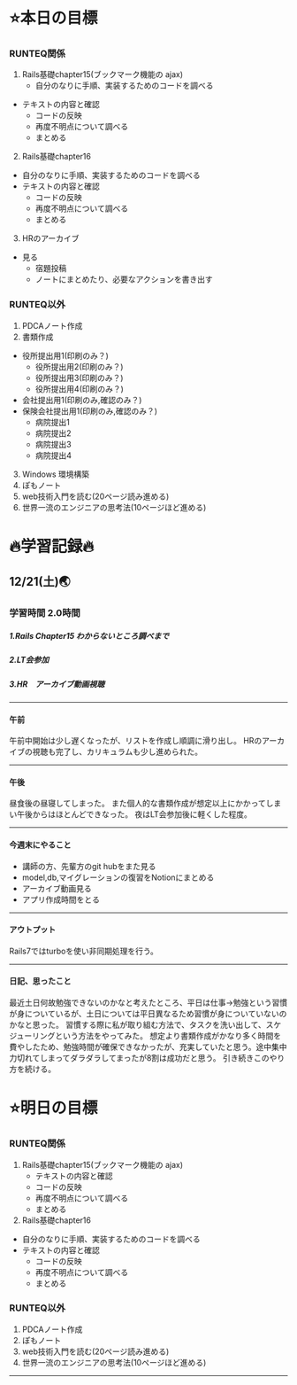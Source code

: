 # ⭐️本日の目標
### RUNTEQ関係
1. Rails基礎chapter15(ブックマーク機能の ajax)
	- 自分のなりに手順、実装するためのコードを調べる
  - テキストの内容と確認
	- コードの反映
	- 再度不明点について調べる
	- まとめる
2. Rails基礎chapter16
  - 自分のなりに手順、実装するためのコードを調べる
  - テキストの内容と確認
	- コードの反映
	- 再度不明点について調べる
	- まとめる
3. HRのアーカイブ
  - 見る
	- 宿題投稿
	- ノートにまとめたり、必要なアクションを書き出す
### RUNTEQ以外
1. PDCAノート作成
2. 書類作成
  - 役所提出用1(印刷のみ？)
	- 役所提出用2(印刷のみ？)
	- 役所提出用3(印刷のみ？)
	- 役所提出用4(印刷のみ？)
  - 会社提出用1(印刷のみ,確認のみ？)
  - 保険会社提出用1(印刷のみ,確認のみ？)
	- 病院提出1
	- 病院提出2
	- 病院提出3
	- 病院提出4
3. Windows 環境構築
4. ぽもノート
5. web技術入門を読む(20ページ読み進める)
6. 世界一流のエンジニアの思考法(10ページほど進める)


# 🔥学習記録🔥
## 12/21(土)🌏
### 学習時間 2.0時間
##### 1.Rails Chapter15 わからないところ調べまで
##### 2.LT会参加
##### 3.HR　アーカイブ動画視聴

***
#### 午前
午前中開始は少し遅くなったが、リストを作成し順調に滑り出し。
HRのアーカイブの視聴も完了し、カリキュラムも少し進められた。

***
#### 午後
昼食後の昼寝してしまった。
また個人的な書類作成が想定以上にかかってしまい午後からはほとんどできなった。
夜はLT会参加後に軽くした程度。

***
#### 今週末にやること
- 講師の方、先輩方のgit hubをまた見る
- model,db,マイグレーションの復習をNotionにまとめる
- アーカイブ動画見る
- アプリ作成時間をとる

***
#### アウトプット
Rails7ではturboを使い非同期処理を行う。

***
#### 日記、思ったこと
最近土日何故勉強できないのかなと考えたところ、平日は仕事→勉強という習慣が身についているが、土日については平日異なるため習慣が身についていないのかなと思った。
習慣する際に私が取り組む方法で、タスクを洗い出して、スケジューリングという方法をやってみた。
想定より書類作成がかなり多く時間を費やしたため、勉強時間が確保できなかったが、充実していたと思う。途中集中力切れてしまってダラダラしてまったが8割は成功だと思う。
引き続きこのやり方を続ける。


# ⭐️明日の目標
### RUNTEQ関係
1. Rails基礎chapter15(ブックマーク機能の ajax)
	- テキストの内容と確認
	- コードの反映
	- 再度不明点について調べる
	- まとめる
2. Rails基礎chapter16
  - 自分のなりに手順、実装するためのコードを調べる
  - テキストの内容と確認
	- コードの反映
	- 再度不明点について調べる
	- まとめる

### RUNTEQ以外
1. PDCAノート作成
2. ぽもノート
3. web技術入門を読む(20ページ読み進める)
4. 世界一流のエンジニアの思考法(10ページほど進める)

***

